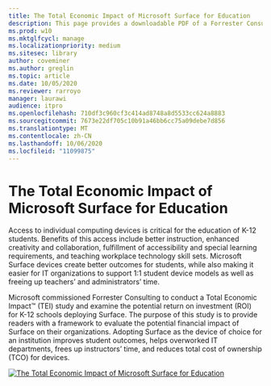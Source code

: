 ```yaml
---
title: The Total Economic Impact of Microsoft Surface for Education
description: This page provides a downloadable PDF of a Forrester Consulting study on the potential return on investment (ROI) for K-12 schools deploying Surface.
ms.prod: w10
ms.mktglfcycl: manage
ms.localizationpriority: medium
ms.sitesec: library
author: coveminer
ms.author: greglin
ms.topic: article
ms.date: 10/05/2020
ms.reviewer: rarroyo
manager: laurawi
audience: itpro
ms.openlocfilehash: 710df3c960cf3c414ad8748a8d5533cc624a8883
ms.sourcegitcommit: 7673e22df705c10b91a46bb6cc75a09debe7d856
ms.translationtype: MT
ms.contentlocale: zh-CN
ms.lasthandoff: 10/06/2020
ms.locfileid: "11099875"
---
```

# The Total Economic Impact of Microsoft Surface for Education

Access to individual computing devices is critical for the education of K-12 students. Benefits of this access include better instruction, enhanced creativity and collaboration, fulfillment of accessibility and special learning requirements, and teaching workplace technology skill sets. Microsoft Surface devices create better outcomes for students, while also making it easier for IT organizations to support 1:1 student device models as well as freeing up teachers’ and administrators’ time.

Microsoft commissioned Forrester Consulting to conduct a Total Economic Impact&trade; (TEI) study and examine the potential return on investment (ROI) for K-12 schools deploying Surface. The purpose of this study is to provide readers with a framework to evaluate the potential financial impact of Surface on their organizations. Adopting Surface as the device of choice for an institution improves student outcomes, helps overworked IT departments, frees up instructors’ time, and reduces total cost of ownership (TCO) for devices.

[![The Total Economic Impact of Microsoft Surface for Education](./images/download-report.png)](./media/forrester-tei-microsoft-surface-for-education.pdf)



